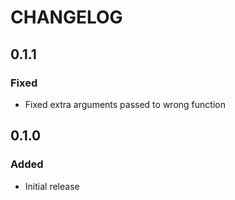 # CHANGELOG

## 0.1.1
### Fixed
- Fixed extra arguments passed to wrong function

## 0.1.0
### Added
- Initial release
